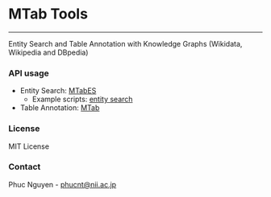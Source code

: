 MTab Tools 
===========
---
Entity Search and Table Annotation with Knowledge Graphs (Wikidata, Wikipedia and DBpedia)
### API usage
- Entity Search: [MTabES](docs/mtabes.md)
  - Example scripts: [entity search](api/lookup/m_mtabes.py)
- Table Annotation: [MTab](docs/mtab.md)

### License
MIT License

### Contact
Phuc Nguyen - phucnt@nii.ac.jp
